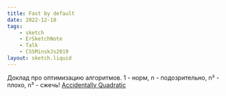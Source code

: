 ```yaml
---
title: Fast by default
date: 2022-12-18
tags:
    - sketch
    - ErSketchNote
    - Talk
    - CSSMinskJs2019
layout: sketch.liquid
---
```


Доклад про оптимизацию алгоритмов. 1 - норм, n - подозрительно, n² - плохо, n³ - сжечь! [Accidentally Quadratic](https://accidentallyquadratic.tumblr.com/)
